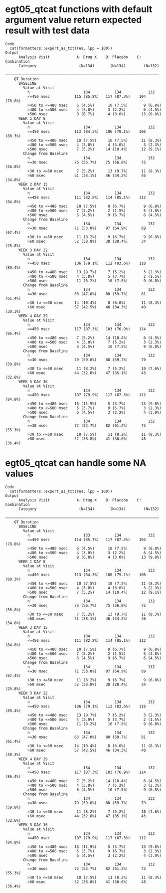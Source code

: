 # egt05_qtcat functions with default argument value return expected result with test data

    Code
      cat(formatters::export_as_txt(res, lpp = 100))
    Output
          Analysis Visit            A: Drug X    B: Placebo    C: Combination
          Category                   (N=134)       (N=134)        (N=132)    
        —————————————————————————————————————————————————————————————————————
        QT Duration                                                          
          BASELINE                                                           
            Value at Visit                                                   
              n                        134           134            132      
              <=450 msec           115 (85.8%)   117 (87.3%)    104 (78.8%)  
              >450 to <=480 msec    6 (4.5%)      10 (7.5%)       9 (6.8%)   
              >480 to <=500 msec    4 (3.0%)      3 (2.2%)        6 (4.5%)   
              >500 msec             9 (6.7%)      4 (3.0%)       13 (9.8%)   
          WEEK 1 DAY 8                                                       
            Value at Visit                                                   
              n                        134           134            132      
              <=450 msec           113 (84.3%)   106 (79.1%)    106 (80.3%)  
              >450 to <=480 msec    10 (7.5%)     10 (7.5%)      11 (8.3%)   
              >480 to <=500 msec    4 (3.0%)      4 (3.0%)        3 (2.3%)   
              >500 msec             7 (5.2%)     14 (10.4%)      12 (9.1%)   
            Change from Baseline                                             
              n                        134           134            132      
              <=30 msec            76 (56.7%)    75 (56.0%)      75 (56.8%)  
              >30 to <=60 msec      7 (5.2%)      13 (9.7%)      11 (8.3%)   
              >60 msec             51 (38.1%)    46 (34.3%)      46 (34.8%)  
          WEEK 2 DAY 15                                                      
            Value at Visit                                                   
              n                        134           134            132      
              <=450 msec           111 (82.8%)   114 (85.1%)    112 (84.8%)  
              >450 to <=480 msec    10 (7.5%)     9 (6.7%)        9 (6.8%)   
              >480 to <=500 msec    7 (5.2%)      2 (1.5%)        5 (3.8%)   
              >500 msec             6 (4.5%)      9 (6.7%)        6 (4.5%)   
            Change from Baseline                                             
              n                        134           134            132      
              <=30 msec            71 (53.0%)    87 (64.9%)      89 (67.4%)  
              >30 to <=60 msec      11 (8.2%)     9 (6.7%)        9 (6.8%)   
              >60 msec             52 (38.8%)    38 (28.4%)      34 (25.8%)  
          WEEK 3 DAY 22                                                      
            Value at Visit                                                   
              n                        134           134            132      
              <=450 msec           106 (79.1%)   112 (83.6%)    118 (89.4%)  
              >450 to <=480 msec    13 (9.7%)     7 (5.2%)        3 (2.3%)   
              >480 to <=500 msec    4 (3.0%)      5 (3.7%)        2 (1.5%)   
              >500 msec             11 (8.2%)     10 (7.5%)       9 (6.8%)   
            Change from Baseline                                             
              n                        134           134            132      
              <=30 msec            63 (47.0%)    80 (59.7%)      81 (61.4%)  
              >30 to <=60 msec     14 (10.4%)     8 (6.0%)       11 (8.3%)   
              >60 msec             57 (42.5%)    46 (34.3%)      40 (30.3%)  
          WEEK 4 DAY 29                                                      
            Value at Visit                                                   
              n                        134           134            132      
              <=450 msec           117 (87.3%)   103 (76.9%)    114 (86.4%)  
              >450 to <=480 msec    7 (5.2%)     14 (10.4%)       6 (4.5%)   
              >480 to <=500 msec    4 (3.0%)      7 (5.2%)        3 (2.3%)   
              >500 msec             6 (4.5%)      10 (7.5%)       9 (6.8%)   
            Change from Baseline                                             
              n                        134           134            132      
              <=30 msec            79 (59.0%)    80 (59.7%)      79 (59.8%)  
              >30 to <=60 msec      11 (8.2%)     7 (5.2%)       10 (7.6%)   
              >60 msec             44 (32.8%)    47 (35.1%)      43 (32.6%)  
          WEEK 5 DAY 36                                                      
            Value at Visit                                                   
              n                        134           134            132      
              <=450 msec           107 (79.9%)   117 (87.3%)    112 (84.8%)  
              >450 to <=480 msec   16 (11.9%)     5 (3.7%)       13 (9.8%)   
              >480 to <=500 msec    5 (3.7%)      9 (6.7%)        3 (2.3%)   
              >500 msec             6 (4.5%)      3 (2.2%)        4 (3.0%)   
            Change from Baseline                                             
              n                        134           134            132      
              <=30 msec            72 (53.7%)    82 (61.2%)      73 (55.3%)  
              >30 to <=60 msec      10 (7.5%)     11 (8.2%)      11 (8.3%)   
              >60 msec             52 (38.8%)    41 (30.6%)      48 (36.4%)  

# egt05_qtcat can handle some NA values

    Code
      cat(formatters::export_as_txt(res, lpp = 100))
    Output
          Analysis Visit            A: Drug X    B: Placebo    C: Combination
          Category                   (N=134)       (N=134)        (N=132)    
        —————————————————————————————————————————————————————————————————————
        QT Duration                                                          
          BASELINE                                                           
            Value at Visit                                                   
              n                        133           134            132      
              <=450 msec           114 (85.7%)   117 (87.3%)    104 (78.8%)  
              >450 to <=480 msec    6 (4.5%)      10 (7.5%)       9 (6.8%)   
              >480 to <=500 msec    4 (3.0%)      3 (2.2%)        6 (4.5%)   
              >500 msec             9 (6.8%)      4 (3.0%)       13 (9.8%)   
          WEEK 1 DAY 8                                                       
            Value at Visit                                                   
              n                        134           134            132      
              <=450 msec           113 (84.3%)   106 (79.1%)    106 (80.3%)  
              >450 to <=480 msec    10 (7.5%)     10 (7.5%)      11 (8.3%)   
              >480 to <=500 msec    4 (3.0%)      4 (3.0%)        3 (2.3%)   
              >500 msec             7 (5.2%)     14 (10.4%)      12 (9.1%)   
            Change from Baseline                                             
              n                        134           134            132      
              <=30 msec            76 (56.7%)    75 (56.0%)      75 (56.8%)  
              >30 to <=60 msec      7 (5.2%)      13 (9.7%)      11 (8.3%)   
              >60 msec             51 (38.1%)    46 (34.3%)      46 (34.8%)  
          WEEK 2 DAY 15                                                      
            Value at Visit                                                   
              n                        134           134            132      
              <=450 msec           111 (82.8%)   114 (85.1%)    112 (84.8%)  
              >450 to <=480 msec    10 (7.5%)     9 (6.7%)        9 (6.8%)   
              >480 to <=500 msec    7 (5.2%)      2 (1.5%)        5 (3.8%)   
              >500 msec             6 (4.5%)      9 (6.7%)        6 (4.5%)   
            Change from Baseline                                             
              n                        134           134            132      
              <=30 msec            71 (53.0%)    87 (64.9%)      89 (67.4%)  
              >30 to <=60 msec      11 (8.2%)     9 (6.7%)        9 (6.8%)   
              >60 msec             52 (38.8%)    38 (28.4%)      34 (25.8%)  
          WEEK 3 DAY 22                                                      
            Value at Visit                                                   
              n                        134           134            132      
              <=450 msec           106 (79.1%)   112 (83.6%)    118 (89.4%)  
              >450 to <=480 msec    13 (9.7%)     7 (5.2%)        3 (2.3%)   
              >480 to <=500 msec    4 (3.0%)      5 (3.7%)        2 (1.5%)   
              >500 msec             11 (8.2%)     10 (7.5%)       9 (6.8%)   
            Change from Baseline                                             
              n                        134           134            132      
              <=30 msec            63 (47.0%)    80 (59.7%)      81 (61.4%)  
              >30 to <=60 msec     14 (10.4%)     8 (6.0%)       11 (8.3%)   
              >60 msec             57 (42.5%)    46 (34.3%)      40 (30.3%)  
          WEEK 4 DAY 29                                                      
            Value at Visit                                                   
              n                        134           134            132      
              <=450 msec           117 (87.3%)   103 (76.9%)    114 (86.4%)  
              >450 to <=480 msec    7 (5.2%)     14 (10.4%)       6 (4.5%)   
              >480 to <=500 msec    4 (3.0%)      7 (5.2%)        3 (2.3%)   
              >500 msec             6 (4.5%)      10 (7.5%)       9 (6.8%)   
            Change from Baseline                                             
              n                        134           134            132      
              <=30 msec            79 (59.0%)    80 (59.7%)      79 (59.8%)  
              >30 to <=60 msec      11 (8.2%)     7 (5.2%)       10 (7.6%)   
              >60 msec             44 (32.8%)    47 (35.1%)      43 (32.6%)  
          WEEK 5 DAY 36                                                      
            Value at Visit                                                   
              n                        134           134            132      
              <=450 msec           107 (79.9%)   117 (87.3%)    112 (84.8%)  
              >450 to <=480 msec   16 (11.9%)     5 (3.7%)       13 (9.8%)   
              >480 to <=500 msec    5 (3.7%)      9 (6.7%)        3 (2.3%)   
              >500 msec             6 (4.5%)      3 (2.2%)        4 (3.0%)   
            Change from Baseline                                             
              n                        134           134            132      
              <=30 msec            72 (53.7%)    82 (61.2%)      73 (55.3%)  
              >30 to <=60 msec      10 (7.5%)     11 (8.2%)      11 (8.3%)   
              >60 msec             52 (38.8%)    41 (30.6%)      48 (36.4%)  

